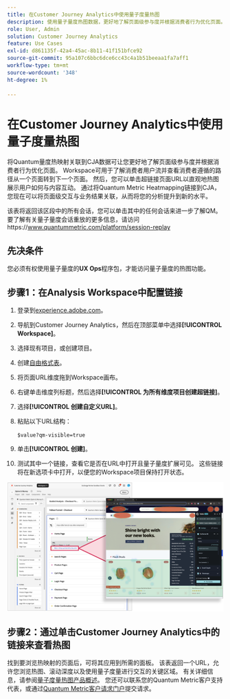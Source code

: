 ```yaml
---
title: 在Customer Journey Analytics中使用量子度量热图
description: 使用量子量度热图数据，更好地了解页面级参与度并根据消费者行为优化页面。
role: User, Admin
solution: Customer Journey Analytics
feature: Use Cases
exl-id: d861135f-42a4-45ac-8b11-41f151bfce92
source-git-commit: 95a107c6bbc6dce6cc43c4a1b51beeaa1fa7aff1
workflow-type: tm+mt
source-wordcount: '348'
ht-degree: 1%

---
```


# 在Customer Journey Analytics中使用量子度量热图

将Quantum量度热映射关联到CJA数据可让您更好地了解页面级参与度并根据消费者行为优化页面。 Workspace可用于了解消费者用户流并查看消费者遵循的路径从一个页面转到下一个页面。 然后，您可以单击超链接页面URL以直观地热图展示用户如何与内容互动。 通过将Quantum Metric Heatmapping链接到CJA，您现在可以将页面级交互与业务结果关联，从而将您的分析提升到新的水平。

该表将返回该区段中的所有会话，您可以单击其中的任何会话来进一步了解QM。  要了解有关量子量度会话重放的更多信息，请访问https://www.quantummetric.com/platform/session-replay

## 先决条件

您必须有权使用量子量度的&#x200B;**UX Ops**&#x200B;程序包，才能访问量子量度的热图功能。

## 步骤1：在Analysis Workspace中配置链接

1. 登录到[experience.adobe.com](https://experience.adobe.com)。
1. 导航到Customer Journey Analytics，然后在顶部菜单中选择&#x200B;**[!UICONTROL Workspace]**。
1. 选择现有项目，或创建项目。
1. 创建[自由格式表](/help/analysis-workspace/visualizations/freeform-table/freeform-table.md)。
1. 将页面URL维度拖到Workspace画布。
1. 右键单击维度列标题，然后选择&#x200B;**[!UICONTROL 为所有维度项目创建超链接]**。
1. 选择&#x200B;**[!UICONTROL 创建自定义URL]**。
1. 粘贴以下URL结构：

   ```
   $value?qm-visible=true
   ```

1. 单击&#x200B;**[!UICONTROL 创建]**。
1. 测试其中一个链接，查看它是否在URL中打开且量子量度扩展可见。 这些链接将在新选项卡中打开，以便您的Workspace项目保持打开状态。

![热图](assets/heatmap.png)

## 步骤2：通过单击Customer Journey Analytics中的链接来查看热图

找到要浏览热映射的页面后，可将其应用到所需的面板。 该表返回一个URL，允许您浏览热图、滚动深度以及使用量子度量进行交互的关键区域。 有关详细信息，请参阅[量子度量热图产品概述](https://www.quantummetric.com/platform/interaction-heatmaps)。 您还可以联系您的Quantum Metric客户支持代表，或通过[Quantum Metric客户请求门户](https://community.quantummetric.com/s/public-support-page)提交请求。
